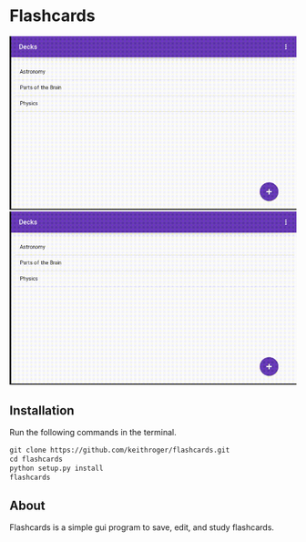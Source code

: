 # Flashcards

![dark mode](images/dark_mode.gif)
![demo](images/demo.gif)

## Installation
Run the following commands in the terminal.
```
git clone https://github.com/keithroger/flashcards.git
cd flashcards
python setup.py install
flashcards
```

## About
Flashcards is a simple gui program to save, edit, and study flashcards.
